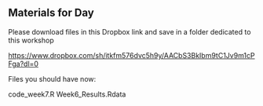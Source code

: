 ## Materials for Day 

Please download files in this Dropbox link and save in a folder dedicated to this workshop

https://www.dropbox.com/sh/itkfm576dvc5h9y/AACbS3BkIbm9tC1Jv9m1cPFga?dl=0

Files you should have now:

code_week7.R
Week6_Results.Rdata
